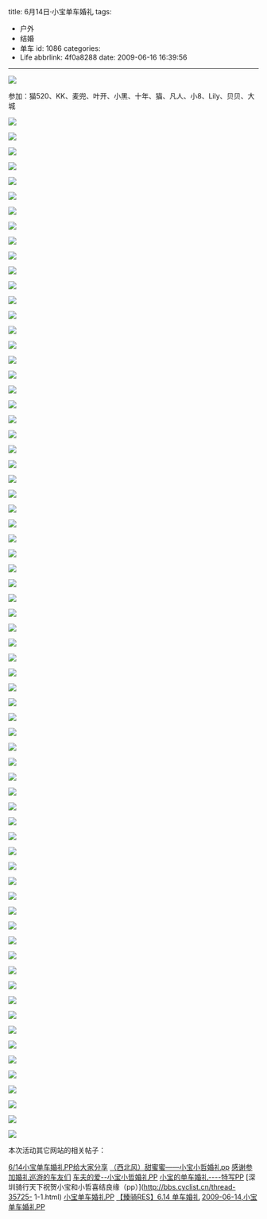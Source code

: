 title: 6月14日·小宝单车婚礼
tags:
  - 户外
  - 结婚
  - 单车
id: 1086
categories:
  - Life
abbrlink: 4f0a8288
date: 2009-06-16 16:39:56
---
![](/images/2009/06/16_20090616_11517.jpg)

参加：猫520、KK、麦兜、叶开、小黑、十年、猫、凡人、小8、Lily、贝贝、大城
<!--more--> 
 
![](/images/2009/06/16_20090616_11450.jpg)
 
![](/images/2009/06/16_20090616_11451.jpg)
 
![](/images/2009/06/16_20090616_11452.jpg)
 
![](/images/2009/06/16_20090616_11453.jpg)
 
![](/images/2009/06/16_20090616_11454.jpg)
 
![](/images/2009/06/16_20090616_11455.jpg)
 
![](/images/2009/06/16_20090616_11456.jpg)
 
![](/images/2009/06/16_20090616_11457.jpg)
 
![](/images/2009/06/16_20090616_11458.jpg)
 
![](/images/2009/06/16_20090616_11459.jpg)
 
![](/images/2009/06/16_20090616_11460.jpg)
 
![](/images/2009/06/16_20090616_11461.jpg)
 
![](/images/2009/06/16_20090616_11462.jpg)
 
![](/images/2009/06/16_20090616_11463.jpg)
 
![](/images/2009/06/16_20090616_11464.jpg)
 
![](/images/2009/06/16_20090616_11465.jpg)
 
![](/images/2009/06/16_20090616_11466.jpg)
 
![](/images/2009/06/16_20090616_11467.jpg)
 
![](/images/2009/06/16_20090616_11468.jpg)
 
![](/images/2009/06/16_20090616_11469.jpg)
 
![](/images/2009/06/16_20090616_11470.jpg)
 
![](/images/2009/06/16_20090616_11471.jpg)
 
![](/images/2009/06/16_20090616_11472.jpg)
 
![](/images/2009/06/16_20090616_11473.jpg)
 
![](/images/2009/06/16_20090616_11474.jpg)
 
![](/images/2009/06/16_20090616_11475.jpg)
 
![](/images/2009/06/16_20090616_11476.jpg)
 
![](/images/2009/06/16_20090616_11477.jpg)
 
![](/images/2009/06/16_20090616_11478.jpg)
 
![](/images/2009/06/16_20090616_11479.jpg)
 
![](/images/2009/06/16_20090616_11480.jpg)
 
![](/images/2009/06/16_20090616_11481.jpg)
 
![](/images/2009/06/16_20090616_11482.jpg)
 
![](/images/2009/06/16_20090616_11483.jpg)
 
![](/images/2009/06/16_20090616_11484.jpg)
 
![](/images/2009/06/19_20090619_6792.jpg)
 
![](/images/2009/06/16_20090616_11485.jpg)
 
![](/images/2009/06/16_20090616_11486.jpg)
 
![](/images/2009/06/16_20090616_11487.jpg)
 
![](/images/2009/06/16_20090616_11488.jpg)
 
![](/images/2009/06/16_20090616_11489.jpg)
 
![](/images/2009/06/16_20090616_11490.jpg)
 
![](/images/2009/06/16_20090616_11491.jpg)
 
![](/images/2009/06/16_20090616_11492.jpg)
 
![](/images/2009/06/16_20090616_11493.jpg)
 
![](/images/2009/06/16_20090616_11494.jpg)
 
![](/images/2009/06/16_20090616_11495.jpg)
 
![](/images/2009/06/16_20090616_11496.jpg)
 
![](/images/2009/06/16_20090616_11497.jpg)
 
![](/images/2009/06/16_20090616_11498.jpg)
 
![](/images/2009/06/16_20090616_11499.jpg)
 
![](/images/2009/06/16_20090616_11500.jpg)
 
![](/images/2009/06/16_20090616_11501.jpg)
 
![](/images/2009/06/16_20090616_11502.jpg)
 
![](/images/2009/06/16_20090616_11503.jpg)
 
![](/images/2009/06/16_20090616_11504.jpg)
 
![](/images/2009/06/16_20090616_11505.jpg)
 
![](/images/2009/06/16_20090616_11506.jpg)
 
![](/images/2009/06/16_20090616_11507.jpg)
 
![](/images/2009/06/16_20090616_11508.jpg)
 
![](/images/2009/06/16_20090616_11509.jpg)
 
![](/images/2009/06/16_20090616_11510.jpg)
 
![](/images/2009/06/16_20090616_11511.jpg)
 
![](/images/2009/06/16_20090616_11512.jpg)
 
![](/images/2009/06/16_20090616_11513.jpg)
 
![](/images/2009/06/16_20090616_11514.jpg)
 
![](/images/2009/06/16_20090616_11515.jpg)
 
![](/images/2009/06/16_20090616_11516.jpg)
 
![](/images/2009/06/16_20090616_11517.jpg)
 


本次活动其它网站的相关帖子：

[6/14小宝单车婚礼PP给大家分享](http://www.doyouhike.net/forum/cycling/361367,0,0,0.html)
[（西北风）甜蜜蜜&mdash;&mdash;小宝小哲婚礼pp](http://bbs.cyclist.cn/thread-36208-1-1.html)
[感谢参加婚礼巡游的车友们](http://bbs.cyclist.cn/thread-35826-1-1.html)
[车夫的爱--小宝小哲婚礼PP](http://bbs.cyclist.cn/thread-35744-1-1.html)
[小宝的单车婚礼----特写PP](http://bbs.cyclist.cn/thread-35819-1-1.html)
[深圳骑行天下祝贺小宝和小哲喜结良缘（pp）](http://bbs.cyclist.cn/thread-35725-
1-1.html)
[小宝单车婚礼PP](http://bbs.cyclist.cn/thread-35678-1-1.html)
[【臻骑RES】6.14 单车婚礼](http://www.resbike.net/bbs/thread-2358-5-1.html)
[2009-06-14,小宝单车婚礼PP](http://www.hybike.cn/bbs/dispbbs.asp?boardID=2&amp;ID=213&amp;page=1)